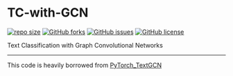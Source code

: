 TC-with-GCN
==========
 [![repo size](https://img.shields.io/github/repo-size/mamintoosi/TC-with-GCN.svg)](https://github.com/mamintoosi/TC-with-GCN/archive/master.zip)
 [![GitHub forks](https://img.shields.io/github/forks/mamintoosi/TC-with-GCN)](https://github.com/mamintoosi/TC-with-GCN/network)
[![GitHub issues](https://img.shields.io/github/issues/mamintoosi/TC-with-GCN)](https://github.com/mamintoosi/TC-with-GCN/issues)
[![GitHub license](https://img.shields.io/github/license/mamintoosi/TC-with-GCN)](https://github.com/mamintoosi/TC-with-GCN/blob/main/LICENSE)
 
 
Text Classification with Graph Convolutional Networks



-------------------------------------------------------

This code is heavily borrowed from <a href="https://github.com/chengsen/PyTorch_TextGCN">PyTorch_TextGCN</a>
